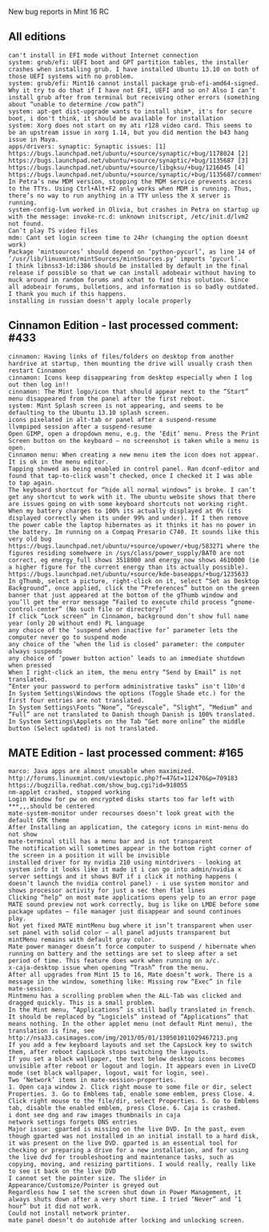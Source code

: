 New bug reports in Mint 16 RC

All editions
-------------	
	can't install in EFI mode without Internet connection
	system: grub/efi: UEFI boot and GPT partition tables, the installer crashes when installing grub. I have installed Ubuntu 13.10 on both of those UEFI systems with no problem.	
	system: grub/efi: Mint16 cannot install package grub-efi-amd64-signed. Why it try to do that if I have not EFI, UEFI and so on? Also I can’t install grub after from terminal but receiving other errors (something about “unable to determine /cow path”)
	system: apt-get dist-upgrade wants to install shim*, it's for secure boot, i don't think, it should be available for installation
	system:	Xorg does not start on my ati r128 video card. This seems to be an upstream issue in xorg 1.14, but you did mention the b43 hang issue in Maya.	 	
	apps/drivers: synaptic: Synaptic issues: [1] https://bugs.launchpad.net/ubuntu/+source/synaptic/+bug/1178024 [2] https://bugs.launchpad.net/ubuntu/+source/synaptic/+bug/1135687 [3] https://bugs.launchpad.net/ubuntu/+source/libgksu/+bug/1216045 [4] https://bugs.launchpad.net/ubuntu/+source/synaptic/+bug/1135687/comments/6			
	In Petra’s new MDM version, stopping the MDM service prevents access to the TTYs. Using Ctrl+Alt+F2 only works when MDM is running. Thus, there’s no way to run anything in a TTY unless the X server is running.
	system-config-lvm worked in Olivia, but crashes in Petra on startup up with the message: invoke-rc.d: unknown initscript, /etc/init.d/lvm2 not found.
	Can’t play TS video files
	mdm: Cant set login screen time to 24hr (changing the option doesnt work)
	Package ‘mintsources’ should depend on ‘python-pycurl’, as line 14 of ‘/usr/lib/linuxmint/mintSources/mintSources.py’ imports ‘pycurl’.	
	I think libnss3-1d:i386 should be installed by default in the final release if possible so that we can install adobeair without having to muck around in random forums and xchat to find this solution. Since all adobeair forums, bulletions, and information is so badly outdated. I thank you much if this happens.
	installing in russian doesn't apply locale properly


Cinnamon Edition - last processed comment: #433
----------------
	cinnamon: Having links of files/folders on desktop from another hardrive at startup, then mounting the drive will usually crash then restart Cinnamon
	cinnamon: Icons keep disappearing from desktop especially when I log out then log in!!		
	cinnamon: The Mint logo/icon that should appear next to the “Start” menu disappeared from the panel after the first reboot.	
	system: Mint Splash screen is not appearing, and seems to be defaulting to the Ubuntu 13.10 splash screen.
	icons pixelated in alt-tab or panel after a suspend-resume
	llvmpiped session after a suspend-resume
	Open GIMP, open a dropdown menu, e.g. the ‘Edit’ menu. Press the Print Screen button on the keyboard – no screenshot is taken while a menu is open.
	Cinnamon menu: When creating a new menu item the icon does not appear. It is ok in the menu editor.
	Tapping showed as being enabled in control panel. Ran dconf-editor and found that tap-to-click wasn’t checked, once I checked it I was able to tap again.
	The keyboard shortcut for “hide all normal windows” is broke. I can’t get any shortcut to work with it. The ubuntu website shows that there are issues going on with some keyboard shortcuts not working right. 
	When my battery charges to 100% its actually displayed at 0% (its displayed correctly when its under 99% and under). If I then remove the power cable the laptop hibernates as it thinks it has no power in the battery. Im running on a Compaq Presario C740. It sounds like this very old bug https://bugs.launchpad.net/ubuntu/+source/upower/+bug/583271 where the figures residing somehwere in /sys/class/power_supply/BAT0 are not correct, eg energy_full shows 3518000 and energy_now shows 4610000 (ie a higher figure for the current energy than its actually possible). https://bugs.launchpad.net/ubuntu/+source/kde-baseapps/+bug/1235633
	In gThumb, select a picture, right-click on it, select “Set as Desktop Background”, once applied, click the “Preferences” button on the green banner that just appeared at the bottom of the gThumb window and you’ll get the error message “Failed to execute child process “gnome-control-center” (No such file or directory)”
	If click “Lock screen” in Cinnamon, background don’t show full name year (only 20 without end) PL language
	any choice of the ‘suspend when inactive for’ parameter lets the computer never go to suspend mode
	any choice of the ‘when the lid is closed’ parameter: the computer always suspends
	any choice of ‘power button action’ leads to an immediate shutdown when pressed
	When I right-click an item, the menu entry “Send by Email” is not translated.
	“Enter your password to perform administrative tasks” isn't l10n'd
	In System Settings\Windows the options (Toggle Shade etc.) for the first four entries are not translated.
	In System Settings\Fonts “None”, “Greyscale”, “Slight”, “Medium” and “Full” are not translated to Danish though Danish is 100% translated.
	In System Settings\Applets on the Tab “Get more online” the middle button (Select updated) is not translated.

MATE Edition - last processed comment: #165
------------
	marco: Java apps are almost unusable when maximized. http://forums.linuxmint.com/viewtopic.php?f=47&t=112470&p=709183 https://bugzilla.redhat.com/show_bug.cgi?id=918055	
	nm-applet crashed, stopped working
	Login Window for pw on encrypted disks starts too far left with ***,,,should be centered
	mate-system-monitor under recourses doesn’t look great with the default GTK theme
	After Installing an application, the category icons in mint-menu do not show
	mate-terminal still has a menu bar and is not transparent
	The notification will sometimes appear in the bottom right corner of the screen in a position it will be invisible
	installed driver for my nvidia 210 using mintdrivers - looking at system info it looks like it made it i can go into admin/nvidia x server settings and it shows BUT if i click it nothing happens ( doesn’t launch the nvidia control panel) - i use system monitor and shows processor activity for just a sec then flat lines
	Clicking “help” on most mate applications opens yelp to an error page
	MATE sound preview not work correctly, bug is like on LMDE before some package updates – file manager just disappear and sound continues play.
	Not yet fixed MATE mintMenu bug where it isn’t transparent when user set panel with solid color – all panel adjusts transparent but mintMenu remains with default gray color.
	Mate power manager doesn’t force computer to suspend / hibernate when running on battery and the settings are set to sleep after a set period of time. This feature does work when running on a/c.
	x-caja-desktop issue when opening “Trash” from the menu.
	After all upgrades from Mint 15 to 16, Mate doesn’t work. There is a message in the window, something like: Missing row “Exec” in file mate-session.
	Mintmenu has a scrolling problem when the ALL-Tab was clicked and dragged quickly. This is a small problem.
	In the Mint menu, “Applications” is still badly translated in french. It should be replaced by “Logiciels” instead of “Applications” that means nothing. In the other applet menu (not default Mint menu), the translation is fine, see http://nsa33.casimages.com/img/2013/05/01/130501011029467213.png
	If you add a few keyboard layouts and set the CapsLock key to switch them, after reboot CapsLock stops switching the layouts.
	If you set a black wallpaper, the text below desktop icons becomes unvisible after reboot or logout and login. It appears even in LiveCD mode (set black wallpaper, logout, wait for login, see).
	Two ‘Network’ items in mate-session-properties.
	1. Open caja window 2. Click right mouse to some file or dir, select Properties. 3. Go to Emblems tab, enable some emblem, press Close. 4. Click right mouse to the file/dir, select Properties. 5. Go to Emblems tab, disable the enabled emblem, press Close. 6. Caja is crashed.
	i dont see dng and raw images thumbnails in caja
	network settings forgets DNS entries
	Major issue: gparted is missing on the live DVD. In the past, even though gparted was not installed in an initial install to a hard disk, it was present on the live DVD. gparted is an essential tool for checking or preparing a drive for a new installation, and for using the live dvd for troubleshooting and maintenance tasks, such as copying, moving, and resizing partitions. I would really, really like to see it back on the live DVD
	I cannot set the pointer size. The slider in Appearance/Customize/Pointer is greyed out
	Regardless how I set the screen shut down in Power Management, it always shuts down after a very short time. I tried ‘Never” and ’1 hour” but it did not work.
	Could not install network printer.
	mate panel doesn’t do autohide after locking and unlocking screen.